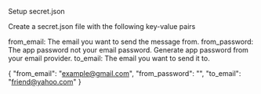 Setup secret.json

Create a secret.json file with the following key-value pairs

from_email: The email you want to send the message from.
from_password: The app password not your email password. Generate app password from your email provider.
to_email: The email you want to send it to.

{
    "from_email": "example@gmail.com",
    "from_password": "",
    "to_email": "friend@yahoo.com"
}